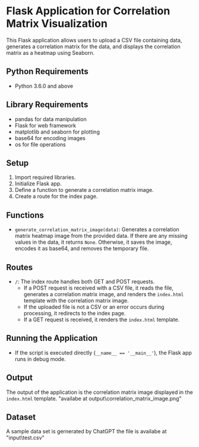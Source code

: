 # Flask Application for Correlation Matrix Visualization

This Flask application allows users to upload a CSV file containing data, generates a correlation matrix for the data, and displays the correlation matrix as a heatmap using Seaborn. 

## Python Requirements
- Python 3.6.0 and above

## Library Requirements
- pandas for data manipulation
- Flask for web framework
- matplotlib and seaborn for plotting
- base64 for encoding images
- os for file operations

## Setup

1. Import required libraries.
2. Initialize Flask app.
3. Define a function to generate a correlation matrix image.
4. Create a route for the index page.

## Functions

- `generate_correlation_matrix_image(data)`: Generates a correlation matrix heatmap image from the provided data. If there are any missing values in the data, it returns `None`. Otherwise, it saves the image, encodes it as base64, and removes the temporary file.

## Routes

- `/`: The index route handles both GET and POST requests. 
    - If a POST request is received with a CSV file, it reads the file, generates a correlation matrix image, and renders the `index.html` template with the correlation matrix image.
    - If the uploaded file is not a CSV or an error occurs during processing, it redirects to the index page.
    - If a GET request is received, it renders the `index.html` template.

## Running the Application

- If the script is executed directly (`__name__ == '__main__'`), the Flask app runs in debug mode.

## Output

The output of the application is the correlation matrix image displayed in the `index.html` template.
"availabe at output\correlation_matrix_image.png"

## Dataset
A sample data set is gernerated by ChatGPT 
the file is availabe at "input\test.csv"